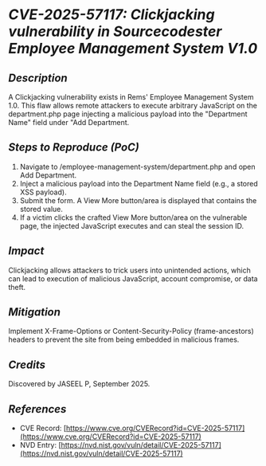 # *CVE-2025-57117: Clickjacking vulnerability in Sourcecodester Employee Management System V1.0*

## *Description*

 A Clickjacking vulnerability exists in Rems' Employee Management System 1.0. This flaw allows remote attackers to execute arbitrary JavaScript on the department.php page injecting a malicious payload into the "Department Name" field under "Add Department.

## *Steps to Reproduce (PoC)*

1. Navigate to /employee-management-system/department.php and open Add Department.
2. Inject a malicious payload into the Department Name field (e.g., a stored XSS payload).
3. Submit the form. A View More button/area is displayed that contains the stored value.
4. If a victim clicks the crafted View More button/area on the vulnerable page, the injected JavaScript executes and can steal the session ID.

## *Impact*

Clickjacking allows attackers to trick users into unintended actions, which can lead to execution of malicious JavaScript, account compromise, or data theft.

## *Mitigation*

Implement X-Frame-Options or Content-Security-Policy (frame-ancestors) headers to prevent the site from being embedded in malicious frames.

## *Credits*

Discovered by JASEEL P, September 2025.

## *References*

- CVE Record: [https://www.cve.org/CVERecord?id=CVE-2025-57117](https://www.cve.org/CVERecord?id=CVE-2025-57117)
- NVD Entry: [https://nvd.nist.gov/vuln/detail/CVE-2025-57117](https://nvd.nist.gov/vuln/detail/CVE-2025-57117)